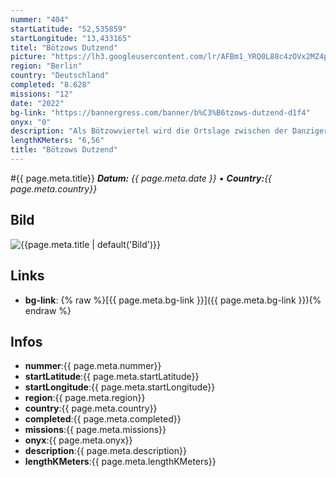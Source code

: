 ```yaml
---
nummer: "404"
startLatitude: "52,535859"
startLongitude: "13,433165"
titel: "Bötzows Dutzend"
picture: "https://lh3.googleusercontent.com/lr/AFBm1_YRQ0L88c4zOVx2MZ4pllC8g7j_zjMr_3nstgvqHl2tTUBHyFkQ1SqB7E1xnnY6AerouUf7g8-xeIyYqzX19-2wtHZu_KnUjraTNEbwsCcTiRbKL1FskF4_GoXxuc9GW6njeuCeHvcnF--iSuWMl7TOMJdRt_JsnxoflsnUKx2scWxsr6Gb4Kzr_T_n0Q86cBGVBEcolglQdSA8UW8YZBBwn-ANiwdJ-Bkwd2mRBUCrJrjIZv_nfDrs-czexThPKCKxoESZWxsCZ8QeajMGdxuHma3SZqss-SYiSuZL0Q8YbRMwOmJ2Hbf1ptfVFiP_tciMhn_jNvrwM0xXa-nCIm6HAbbzd7fXN9tenzb1lJtP_24JgWRRnz5fT8JpoHylI7MWsIbKyc3W_wSFW9oUNX9n_7XlO8TiOaP8ELXvKzJ8kpQan6KeLVwkc-v9avUX1uT1plwbfgIIflGiWFbdCdAWIObNnIwK_clCrrpH_1tm2GDv_x91dfYBOOhZuIWTGlPpwzAqE7L8eIeVHIeNYfECqQsgO7dBnYILqWK6aNfFkoy-e2gouzRVQJIQzPkQ6GBgUrdHpjVlxPZLghl_-bsb7RtkfQpoJrxJsBLGSEVolTlUebmvx9eHzMjwyoHjCsE3iSapV5tUiPVpYudV7HSreacwyMraGf2Hp1IRPYizRA0Y-ZixYL29FjavYb2aNWEXT1D6hKk8BkodBEbr9hCIEhxm7XP1wpuLjhgPEKhJ-UhMRKzLPfa51Z5WdIHf6SqOWV8rowRafq3z1Z-1M0hpPqQTmV_FyWhhJjUAhjotBGFX_a9HLj07Y8jAbnfam8n3D0Z9VCQCwoFg3Gh6L8-JMRo1sjTPIGQ1"
region: "Berlin"
country: "Deutschland"
completed: "8.628"
missions: "12"
date: "2022"
bg-link: "https://bannergress.com/banner/b%C3%B6tzows-dutzend-d1f4"
onyx: "0"
description: "Als Bötzowviertel wird die Ortslage zwischen der Danziger Straße im Nordosten, dem Volkspark Friedrichshain im Süden und der Greifswalder Straße im Nordwesten bezeichnet."
lengthKMeters: "6,56"
title: "Bötzows Dutzend"
---
```


#{{ page.meta.title}}
_**Datum:** {{ page.meta.date }} • **Country:**{{ page.meta.country}}_

## Bild
![{{page.meta.title | default('Bild')}}]({{page.meta.picture}})

## Links
- **bg-link**: {% raw %}[{{ page.meta.bg-link }}]({{ page.meta.bg-link }}){% endraw %}

## Infos
- **nummer**:{{ page.meta.nummer}}
- **startLatitude**:{{ page.meta.startLatitude}}
- **startLongitude**:{{ page.meta.startLongitude}}
- **region**:{{ page.meta.region}}
- **country**:{{ page.meta.country}}
- **completed**:{{ page.meta.completed}}
- **missions**:{{ page.meta.missions}}
- **onyx**:{{ page.meta.onyx}}
- **description**:{{ page.meta.description}}
- **lengthKMeters**:{{ page.meta.lengthKMeters}}

